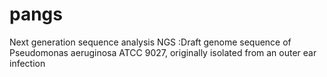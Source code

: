 # pangs
Next generation sequence analysis NGS :Draft genome sequence of Pseudomonas aeruginosa ATCC 9027, originally isolated from an outer ear infection
